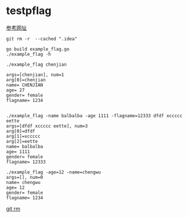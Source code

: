 # testpflag


[参考网址](https://o-my-chenjian.com/2017/09/20/Using-Flag-And-Pflag-With-Golang/)


````shell
git rm -r  --cached ".idea"

go build example_flag.go
./example_flag -h

./example_flag chenjian

args=[chenjian], num=1
arg[0]=chenjian
name= CHENJIAN
age= 27
gender= female
flagname= 1234


./example_flag -name balbalba -age 1111 -flagname=12333 dfdf xccccc eette
args=[dfdf xccccc eette], num=3
arg[0]=dfdf
arg[1]=xccccc
arg[2]=eette
name= balbalba
age= 1111
gender= female
flagname= 12333

./example_flag -age=12 -name=chengwu
args=[], num=0
name= chengwu
age= 12
gender= female
flagname= 1234

````


[git rm](https://my.oschina.net/dlpinghailinfeng/blog/388606)

